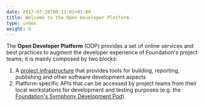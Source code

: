 ```yaml
---
date: 2017-07-20T00:11:02+01:00
title: Welcome to the Open Developer Platform
type: index
weight: 0
---
```


The **Open Developer Platform** (ODP) provides a set of online services and best practices to augment the developer experience of Foundation's project teams; it is mainly composed by two blocks:

1. A [project infrastructure](https://symphonyoss.atlassian.net/wiki/spaces/FM/pages/62783598/Project+Infrastructure) that provides tools for building, reporting, publishing and other software development aspects
2. Platform-specific APIs that can be accessed by project teams from their local workstations for development and testing purposes (e.g. the [Foundation's Symphony Development Pod](https://symphonyoss.atlassian.net/wiki/display/FM/Open+Developer+Platform#OpenDeveloperPlatform-TheFoundationDeveloperPod)).